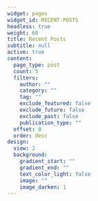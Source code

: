 ```yaml
---
widget: pages
widget_id: RECENT-POSTS
headless: true
weight: 60
title: Recent Posts
subtitle: null
active: true
content:
  page_type: post
  count: 5
  filters:
    author: ""
    category: ""
    tag: ""
    exclude_featured: false
    exclude_future: false
    exclude_past: false
    publication_type: ""
  offset: 0
  order: desc
design:
  view: 2
  background:
    gradient_start: ""
    gradient_end: ""
    text_color_light: false
    image: ""
    image_darken: 1
---
```

